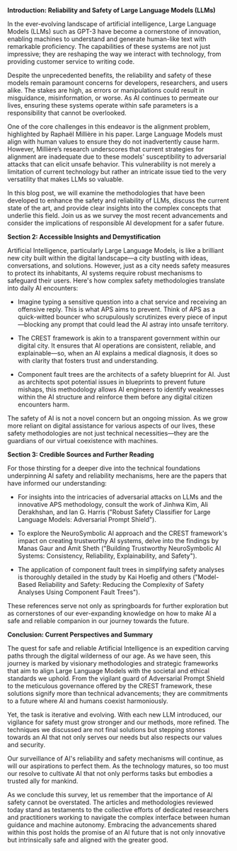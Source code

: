 **Introduction: Reliability and Safety of Large Language Models (LLMs)**

In the ever-evolving landscape of artificial intelligence, Large Language Models (LLMs) such as GPT-3 have become a cornerstone of innovation, enabling machines to understand and generate human-like text with remarkable proficiency. The capabilities of these systems are not just impressive; they are reshaping the way we interact with technology, from providing customer service to writing code.

Despite the unprecedented benefits, the reliability and safety of these models remain paramount concerns for developers, researchers, and users alike. The stakes are high, as errors or manipulations could result in misguidance, misinformation, or worse. As AI continues to permeate our lives, ensuring these systems operate within safe parameters is a responsibility that cannot be overlooked.

One of the core challenges in this endeavor is the alignment problem, highlighted by Raphaël Millière in his paper. Large Language Models must align with human values to ensure they do not inadvertently cause harm. However, Millière’s research underscores that current strategies for alignment are inadequate due to these models' susceptibility to adversarial attacks that can elicit unsafe behavior. This vulnerability is not merely a limitation of current technology but rather an intricate issue tied to the very versatility that makes LLMs so valuable.

In this blog post, we will examine the methodologies that have been developed to enhance the safety and reliability of LLMs, discuss the current state of the art, and provide clear insights into the complex concepts that underlie this field. Join us as we survey the most recent advancements and consider the implications of responsible AI development for a safer future.

**Section 2: Accessible Insights and Demystification**

Artificial Intelligence, particularly Large Language Models, is like a brilliant new city built within the digital landscape—a city bustling with ideas, conversations, and solutions. However, just as a city needs safety measures to protect its inhabitants, AI systems require robust mechanisms to safeguard their users. Here's how complex safety methodologies translate into daily AI encounters:

- Imagine typing a sensitive question into a chat service and receiving an offensive reply. This is what APS aims to prevent. Think of APS as a quick-witted bouncer who scrupulously scrutinizes every piece of input—blocking any prompt that could lead the AI astray into unsafe territory.
  
- The CREST framework is akin to a transparent government within our digital city. It ensures that AI operations are consistent, reliable, and explainable—so, when an AI explains a medical diagnosis, it does so with clarity that fosters trust and understanding.
  
- Component fault trees are the architects of a safety blueprint for AI. Just as architects spot potential issues in blueprints to prevent future mishaps, this methodology allows AI engineers to identify weaknesses within the AI structure and reinforce them before any digital citizen encounters harm.

The safety of AI is not a novel concern but an ongoing mission. As we grow more reliant on digital assistance for various aspects of our lives, these safety methodologies are not just technical necessities—they are the guardians of our virtual coexistence with machines.

**Section 3: Credible Sources and Further Reading**

For those thirsting for a deeper dive into the technical foundations underpinning AI safety and reliability mechanisms, here are the papers that have informed our understanding:

- For insights into the intricacies of adversarial attacks on LLMs and the innovative APS methodology, consult the work of Jinhwa Kim, Ali Derakhshan, and Ian G. Harris ("Robust Safety Classifier for Large Language Models: Adversarial Prompt Shield").

- To explore the NeuroSymbolic AI approach and the CREST framework's impact on creating trustworthy AI systems, delve into the findings by Manas Gaur and Amit Sheth ("Building Trustworthy NeuroSymbolic AI Systems: Consistency, Reliability, Explainability, and Safety").

- The application of component fault trees in simplifying safety analyses is thoroughly detailed in the study by Kai Hoefig and others ("Model-Based Reliability and Safety: Reducing the Complexity of Safety Analyses Using Component Fault Trees").

These references serve not only as springboards for further exploration but as cornerstones of our ever-expanding knowledge on how to make AI a safe and reliable companion in our journey towards the future.

**Conclusion: Current Perspectives and Summary**

The quest for safe and reliable Artificial Intelligence is an expedition carving paths through the digital wilderness of our age. As we have seen, this journey is marked by visionary methodologies and strategic frameworks that aim to align Large Language Models with the societal and ethical standards we uphold. From the vigilant guard of Adversarial Prompt Shield to the meticulous governance offered by the CREST framework, these solutions signify more than technical advancements; they are commitments to a future where AI and humans coexist harmoniously.

Yet, the task is iterative and evolving. With each new LLM introduced, our vigilance for safety must grow stronger and our methods, more refined. The techniques we discussed are not final solutions but stepping stones towards an AI that not only serves our needs but also respects our values and security.

Our surveillance of AI's reliability and safety mechanisms will continue, as will our aspirations to perfect them. As the technology matures, so too must our resolve to cultivate AI that not only performs tasks but embodies a trusted ally for mankind.

As we conclude this survey, let us remember that the importance of AI safety cannot be overstated. The articles and methodologies reviewed today stand as testaments to the collective efforts of dedicated researchers and practitioners working to navigate the complex interface between human guidance and machine autonomy. Embracing the advancements shared within this post holds the promise of an AI future that is not only innovative but intrinsically safe and aligned with the greater good.
